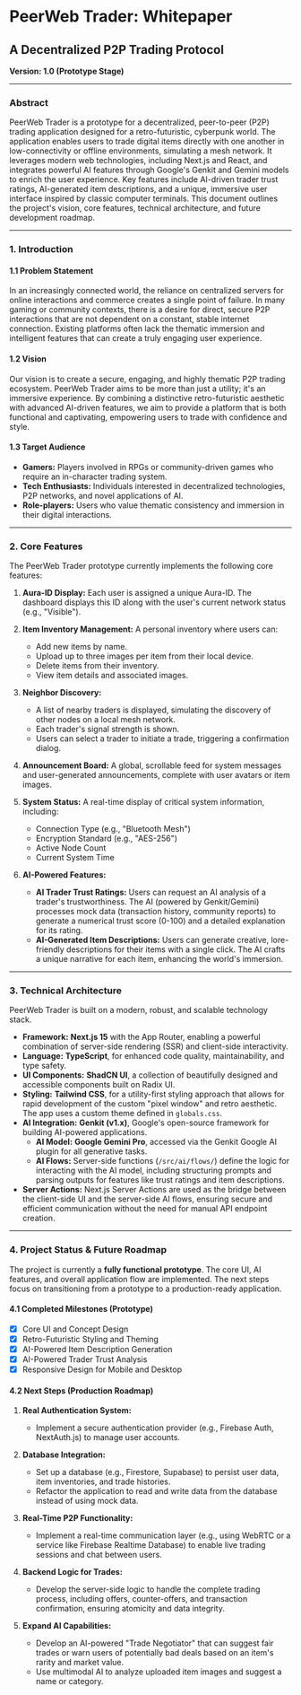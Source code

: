 
# PeerWeb Trader: Whitepaper
## A Decentralized P2P Trading Protocol

**Version: 1.0 (Prototype Stage)**

---

### Abstract

PeerWeb Trader is a prototype for a decentralized, peer-to-peer (P2P) trading application designed for a retro-futuristic, cyberpunk world. The application enables users to trade digital items directly with one another in low-connectivity or offline environments, simulating a mesh network. It leverages modern web technologies, including Next.js and React, and integrates powerful AI features through Google's Genkit and Gemini models to enrich the user experience. Key features include AI-driven trader trust ratings, AI-generated item descriptions, and a unique, immersive user interface inspired by classic computer terminals. This document outlines the project's vision, core features, technical architecture, and future development roadmap.

---

### 1. Introduction

#### 1.1 Problem Statement
In an increasingly connected world, the reliance on centralized servers for online interactions and commerce creates a single point of failure. In many gaming or community contexts, there is a desire for direct, secure P2P interactions that are not dependent on a constant, stable internet connection. Existing platforms often lack the thematic immersion and intelligent features that can create a truly engaging user experience.

#### 1.2 Vision
Our vision is to create a secure, engaging, and highly thematic P2P trading ecosystem. PeerWeb Trader aims to be more than just a utility; it's an immersive experience. By combining a distinctive retro-futuristic aesthetic with advanced AI-driven features, we aim to provide a platform that is both functional and captivating, empowering users to trade with confidence and style.

#### 1.3 Target Audience
- **Gamers:** Players involved in RPGs or community-driven games who require an in-character trading system.
- **Tech Enthusiasts:** Individuals interested in decentralized technologies, P2P networks, and novel applications of AI.
- **Role-players:** Users who value thematic consistency and immersion in their digital interactions.

---

### 2. Core Features

The PeerWeb Trader prototype currently implements the following core features:

1.  **Aura-ID Display:** Each user is assigned a unique Aura-ID. The dashboard displays this ID along with the user's current network status (e.g., "Visible").

2.  **Item Inventory Management:** A personal inventory where users can:
    - Add new items by name.
    - Upload up to three images per item from their local device.
    - Delete items from their inventory.
    - View item details and associated images.

3.  **Neighbor Discovery:**
    - A list of nearby traders is displayed, simulating the discovery of other nodes on a local mesh network.
    - Each trader's signal strength is shown.
    - Users can select a trader to initiate a trade, triggering a confirmation dialog.

4.  **Announcement Board:** A global, scrollable feed for system messages and user-generated announcements, complete with user avatars or item images.

5.  **System Status:** A real-time display of critical system information, including:
    - Connection Type (e.g., "Bluetooth Mesh")
    - Encryption Standard (e.g., "AES-256")
    - Active Node Count
    - Current System Time

6.  **AI-Powered Features:**
    - **AI Trader Trust Ratings:** Users can request an AI analysis of a trader's trustworthiness. The AI (powered by Genkit/Gemini) processes mock data (transaction history, community reports) to generate a numerical trust score (0-100) and a detailed explanation for its rating.
    - **AI-Generated Item Descriptions:** Users can generate creative, lore-friendly descriptions for their items with a single click. The AI crafts a unique narrative for each item, enhancing the world's immersion.

---

### 3. Technical Architecture

PeerWeb Trader is built on a modern, robust, and scalable technology stack.

- **Framework:** **Next.js 15** with the App Router, enabling a powerful combination of server-side rendering (SSR) and client-side interactivity.
- **Language:** **TypeScript**, for enhanced code quality, maintainability, and type safety.
- **UI Components:** **ShadCN UI**, a collection of beautifully designed and accessible components built on Radix UI.
- **Styling:** **Tailwind CSS**, for a utility-first styling approach that allows for rapid development of the custom "pixel window" and retro aesthetic. The app uses a custom theme defined in `globals.css`.
- **AI Integration:** **Genkit (v1.x)**, Google's open-source framework for building AI-powered applications.
    - **AI Model:** **Google Gemini Pro**, accessed via the Genkit Google AI plugin for all generative tasks.
    - **AI Flows:** Server-side functions (`/src/ai/flows/`) define the logic for interacting with the AI model, including structuring prompts and parsing outputs for features like trust ratings and item descriptions.
- **Server Actions:** Next.js Server Actions are used as the bridge between the client-side UI and the server-side AI flows, ensuring secure and efficient communication without the need for manual API endpoint creation.

---

### 4. Project Status & Future Roadmap

The project is currently a **fully functional prototype**. The core UI, AI features, and overall application flow are implemented. The next steps focus on transitioning from a prototype to a production-ready application.

#### 4.1 Completed Milestones (Prototype)
-   [x] Core UI and Concept Design
-   [x] Retro-Futuristic Styling and Theming
-   [x] AI-Powered Item Description Generation
-   [x] AI-Powered Trader Trust Analysis
-   [x] Responsive Design for Mobile and Desktop

#### 4.2 Next Steps (Production Roadmap)
1.  **Real Authentication System:**
    -   Implement a secure authentication provider (e.g., Firebase Auth, NextAuth.js) to manage user accounts.

2.  **Database Integration:**
    -   Set up a database (e.g., Firestore, Supabase) to persist user data, item inventories, and trade histories.
    -   Refactor the application to read and write data from the database instead of using mock data.

3.  **Real-Time P2P Functionality:**
    -   Implement a real-time communication layer (e.g., using WebRTC or a service like Firebase Realtime Database) to enable live trading sessions and chat between users.

4.  **Backend Logic for Trades:**
    -   Develop the server-side logic to handle the complete trading process, including offers, counter-offers, and transaction confirmation, ensuring atomicity and data integrity.

5.  **Expand AI Capabilities:**
    -   Develop an AI-powered "Trade Negotiator" that can suggest fair trades or warn users of potentially bad deals based on an item's rarity and market value.
    -   Use multimodal AI to analyze uploaded item images and suggest a name or category.

